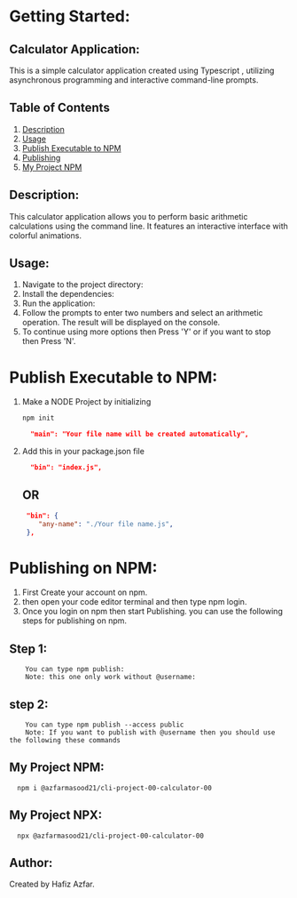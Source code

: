 # Getting Started:

## Calculator Application:
This is a simple calculator application created using Typescript , utilizing asynchronous programming and interactive command-line prompts.

## Table of Contents
1. [Description](#description)
2. [Usage](#usage)
3. [Publish Executable to NPM](#NPM)
4. [Publishing](#NPM)
5. [My Project NPM](#Project)

## Description:
This calculator application allows you to perform basic arithmetic calculations using the command line. It features an interactive interface with colorful animations.

## Usage:
1. Navigate to the project directory:
2. Install the dependencies:
3. Run the application:
4. Follow the prompts to enter two numbers and select an arithmetic operation. The result will be displayed on the console.
5. To continue using more options then Press 'Y' or if you want to stop then Press 'N'.

# Publish Executable to NPM:

1. Make a NODE Project by initializing

   ```bash
   npm init
   ```
    ```json
      "main": "Your file name will be created automatically",
    ```

2. Add this in your package.json file
   ```json
     "bin": "index.js",
   ```
    ## OR
    ```json
     "bin": {
        "any-name": "./Your file name.js",
     },
   ```
# Publishing on NPM:
1. First Create your account on npm.
2. then open your code editor terminal and then type npm login.
3. Once you login on npm then start Publishing. you can use the following steps for publishing on npm.

## Step 1:
```publishing:
    You can type npm publish:
    Note: this one only work without @username:
```
## step 2: 
```publishing:
    You can type npm publish --access public
    Note: If you want to publish with @username then you should use the following these commands
```
## My Project NPM:

```MY project NPM:
  npm i @azfarmasood21/cli-project-00-calculator-00
```
## My Project NPX:

```My project NPX:
  npx @azfarmasood21/cli-project-00-calculator-00
```
## Author:
Created by Hafiz Azfar.
